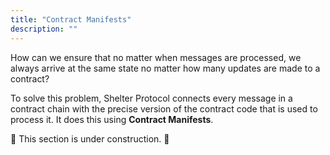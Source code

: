 ```yaml
---
title: "Contract Manifests"
description: ""
---
```


How can we ensure that no matter when messages are processed, we always arrive at the same state no matter how many updates are made to a contract?

To solve this problem, Shelter Protocol connects every message in a contract chain with the precise version of the contract code that is used to process it. It does this using **Contract Manifests**.

🚧 This section is under construction. 🚧